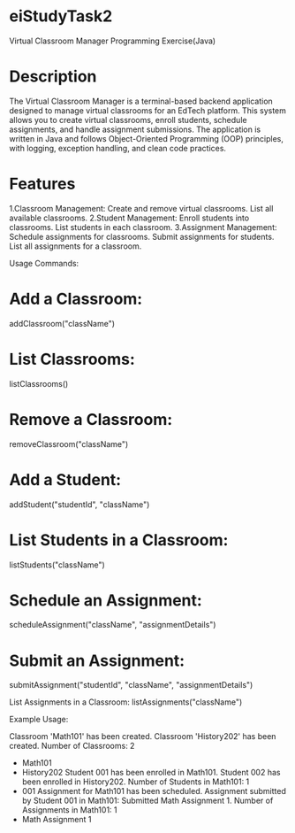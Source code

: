 # eiStudyTask2
Virtual Classroom Manager Programming Exercise(Java)
# Description
The Virtual Classroom Manager is a terminal-based backend application designed to manage virtual classrooms for an EdTech platform. This system allows you to create virtual classrooms, enroll students, schedule assignments, and handle assignment submissions. The application is written in Java and follows Object-Oriented Programming (OOP) principles, with logging, exception handling, and clean code practices.

# Features

1.Classroom Management:
Create and remove virtual classrooms.
List all available classrooms.
2.Student Management:
Enroll students into classrooms.
List students in each classroom.
3.Assignment Management:
Schedule assignments for classrooms.
Submit assignments for students.
List all assignments for a classroom.

Usage Commands:

# Add a Classroom:
addClassroom("className")

# List Classrooms:
listClassrooms()

# Remove a Classroom:
removeClassroom("className")

# Add a Student:
addStudent("studentId", "className")

# List Students in a Classroom:
listStudents("className")

# Schedule an Assignment:
scheduleAssignment("className", "assignmentDetails")

# Submit an Assignment:
submitAssignment("studentId", "className", "assignmentDetails")

List Assignments in a Classroom:
listAssignments("className")

Example Usage:

Classroom 'Math101' has been created.
Classroom 'History202' has been created.
Number of Classrooms: 2
- Math101
- History202
Student 001 has been enrolled in Math101.
Student 002 has been enrolled in History202.
Number of Students in Math101: 1
- 001
Assignment for Math101 has been scheduled.
Assignment submitted by Student 001 in Math101: Submitted Math Assignment 1.
Number of Assignments in Math101: 1
- Math Assignment 1
